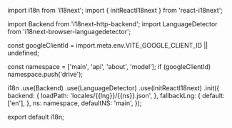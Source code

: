 import i18n from 'i18next';
import { initReactI18next } from 'react-i18next';

import Backend from 'i18next-http-backend';
import LanguageDetector from 'i18next-browser-languagedetector';

const googleClientId = import.meta.env.VITE_GOOGLE_CLIENT_ID || undefined;

const namespace = ['main', 'api', 'about', 'model'];
if (googleClientId) namespace.push('drive');

i18n
  .use(Backend)
  .use(LanguageDetector)
  .use(initReactI18next)
  .init({
    backend: {
      loadPath: 'locales/{{lng}}/{{ns}}.json',
    },
    fallbackLng: {
      default: ['en'],
    },
    ns: namespace,
    defaultNS: 'main',
  });

export default i18n;